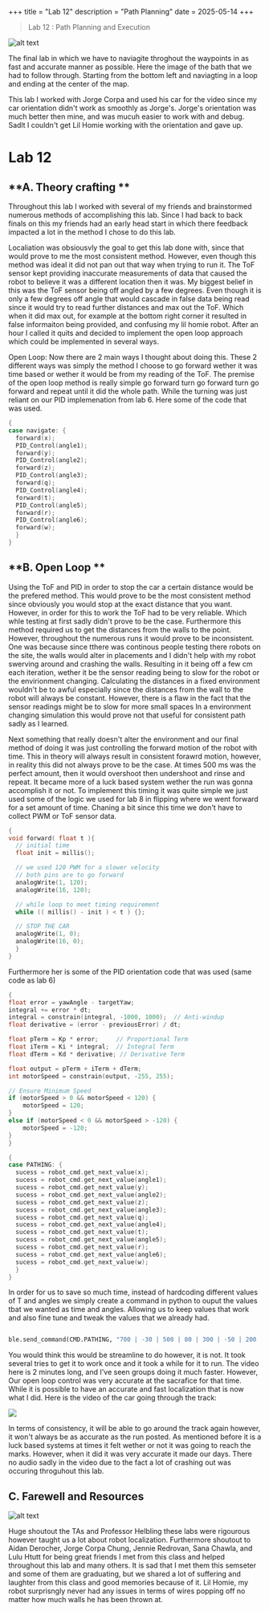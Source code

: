 +++
title = "Lab 12"
description = "Path Planning"
date  = 2025-05-14 
+++

> Lab 12 : Path Planning and Execution

![alt text](planning.png)

The final lab in which we have to naviagite throghout the waypoints in as fast and accurate manner as possible. Here the image of the bath that we had to follow through. Starting from the bottom left and naviagting in a loop and ending at the center of the map.  

This lab I worked with Jorge Corpa and used his car for the video since my car orientation didn't work as smoothly as Jorge's. Jorge's orientation was much better then mine, and was mucuh easier to work with and debug. Sadlt I couldn't get Lil Homie working with the orientation and gave up. 


# Lab 12

## **A. Theory crafting **

Throughout this lab I worked with several of my friends and brainstormed numerous methods of accomplishing this lab. Since I had back to back finals on this my friends had an early head start in which there feedback impacted a lot in the method I chose to do this lab. 

Localiation was obsiousvly the goal to get this lab done with, since that would prove to me the most consistent method. However, even though this method was ideal it did not pan out that way when trying to run it. The ToF sensor kept providing inaccurate measurements of data that caused the robot to believe it was a different location then it was. My biggest belief in this was the ToF sensor being off angled by a few degrees. Even though it is only a few degrees off angle that would cascade in false data being read since it would try to read further distances and max out the ToF. Which when it did max out, for example at the bottom right corner it resulted in false informaiton being provided, and confusing my lil homie robot. After an hour I called it quits and decided to implement the open loop approach which could be implemented in several ways. 

Open Loop: Now there are 2 main ways I thought about doing this. These 2 different ways was simply the method I choose to go forward wether it was time based or wether it would be from my reading of the ToF. The premise of the open loop method is really simple go forward turn go forward turn go forward and repeat until it did the whole path. While the turning was just reliant on our PID implemenation from lab 6. Here some of the code that was used.


```c
{
case navigate: {
  forward(x);
  PID_Control(angle1);
  forward(y);
  PID_Control(angle2);
  forward(z);
  PID_Control(angle3);
  forward(q);
  PID_Control(angle4);
  forward(t); 
  PID_Control(angle5);
  forward(r); 
  PID_Control(angle6);
  forward(w); 
  }
}
```

## **B. Open Loop **

Using the ToF and PID in order to stop the car a certain distance would be the prefered method. This would prove to be the most consistent method since obviously you would stop at the exact distance that you want. However, in order for this to work the ToF had to be very reliable. Which whle testing at first sadly didn't prove to be the case. Furthermore this method required us to get the distances from the walls to the point. However, throughout the numerous runs it would prove to be inconsistent. One was because since tthere was continous people testing there robots on the site, the walls would alter in placements and I didn't help with my robot swerving around and crashing the walls. Resulting in it being off a few cm each iteration, wether it be the sensor reading being to slow for the robot or the envirionment changing. Calculating the distances in a fixed environment wouldn't be to awful especially since the distances from the wall to the robot will always be constant. However, there is a flaw in the fact that the sensor readings might be to slow for more small spaces In a environment changing simulation this would prove not that useful for consistent path sadly as I learned. 

Next something that really doesn't alter the environment and our final method of doing it was just controlling the forward motion of the robot with time. This in theory will always result in consistent forawrd motion, however, in reality this did not always prove to be the case. At times 500 ms was the perfect amount, then it would overshoot then undershoot and rinse and repeat. It became more of a luck based system wether the run was gonna accomplish it or not. To implement this timing it was quite simple we just used some of the logic we used for lab 8 in flipping where we went forward for a set amount of time. Chaning a bit since this time we don't have to collect PWM or ToF sensor data. 

```c
{
void forward( float t ){
  // initial time 
  float init = millis(); 

  // we used 120 PWM for a slower velocity
  // both pins are to go forward 
  analogWrite(1, 120);
  analogWrite(16, 120);

  // while loop to meet timing requirement 
  while (( millis() - init ) < t ) {};

  // STOP THE CAR
  analogWrite(1, 0);
  analogWrite(16, 0);  
  }
}
```

Furthermore her is some of the PID orientation code that was used (same code as lab 6)

```c
{
float error = yawAngle - targetYaw;
integral += error * dt;
integral = constrain(integral, -1000, 1000);  // Anti-windup
float derivative = (error - previousError) / dt;

float pTerm = Kp * error;     // Proportional Term
float iTerm = Ki * integral;  // Integral Term
float dTerm = Kd * derivative; // Derivative Term

float output = pTerm + iTerm + dTerm;
int motorSpeed = constrain(output, -255, 255);

// Ensure Minimum Speed
if (motorSpeed > 0 && motorSpeed < 120) {
    motorSpeed = 120;
}
else if (motorSpeed < 0 && motorSpeed > -120) {
    motorSpeed = -120;
}
}
```

```c
{
case PATHING: {
  sucess = robot_cmd.get_next_value(x);
  sucess = robot_cmd.get_next_value(angle1);
  sucess = robot_cmd.get_next_value(y);
  sucess = robot_cmd.get_next_value(angle2);
  sucess = robot_cmd.get_next_value(z);
  sucess = robot_cmd.get_next_value(angle3);
  sucess = robot_cmd.get_next_value(q);
  sucess = robot_cmd.get_next_value(angle4);
  sucess = robot_cmd.get_next_value(t);
  sucess = robot_cmd.get_next_value(angle5);
  sucess = robot_cmd.get_next_value(r);
  sucess = robot_cmd.get_next_value(angle6);
  sucess = robot_cmd.get_next_value(w);
  }
}
```


In order for us to save so much time, instead of hardcoding different values of T and angles we simply create a command in python to ouput the values tbat we wanted as time and angles. Allowing us to keep values that work and also fine tune and tweak the values that we already had. 

```python

ble.send_command(CMD.PATHING, "700 | -30 | 500 | 80 | 300 | -50 | 200 | 30 | 900 | 40" ) 

```

You would think this would be streamline to do however, it is not. It took several tries to get it to work once and it took a while for it to run. The video here is 2 minutes long, and I've seen groups doing it much faster. However, Our open loop control was very accurate at the sacrafice for that time. While it is possible to have an accurate and fast localization that is now what I did. Here is the video of the car going through the track: 

[![](https://markdown-videos-api.jorgenkh.no/youtube/i1Tq-JVp6ws)](https://youtu.be/i1Tq-JVp6ws)

In terms of consistency, it will be able to go around the track again however, it won't always be as accurate as the run posted. As mentioned before it is a luck based systems at times it felt wether or not it was going to reach the marks. However, when it did it was very accurate it made our days. There no audio sadly in the video due to the fact a lot of crashing out was occuring throguhout this lab.

## **C. Farewell and Resources**

![alt text](robot_crew.png)




Huge shoutout the TAs and Professor Helbling these labs were rigourous however taught us a lot about robot localization. Furthermore shoutout to Aidan Derocher, Jorge Corpa Chung, Jennie Redrovan, Sana Chawla, and Lulu Htutt for being great friends I met from this class and helped throughout this lab and many others. It is sad that I met them this semseter and some of them are graduating, but we shared a lot of suffering and laughter from this class and good memories because of it. Lil Homie, my robot surprisngly never had any issues in terms of wires popping off no matter how much walls he has been thrown at. 